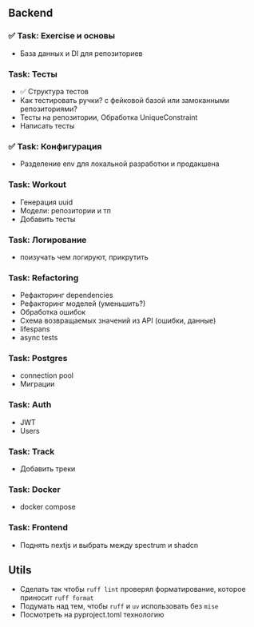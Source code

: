 ## Backend
### ✅ Task: Exercise и основы
- База данных и DI для репозиториев

### Task: Тесты
- ✅ Структура тестов
- Как тестировать ручки? с фейковой базой или замоканными репозиториями?
- Тесты на репозитории, Обработка UniqueConstraint
- Написать тесты

### ✅ Task: Конфигурация
- Разделение env для локальной разработки и продакшена

### Task: Workout
- Генерация uuid
- Модели: репозитории и тп
- Добавить тесты

### Task: Логирование
- поизучать чем логируют, прикрутить

### Task: Refactoring
- Рефакторинг dependencies
- Рефакторинг моделей (уменьшить?)
- Обработка ошибок
- Схема возвращаемых значений из API (ошибки, данные)
- lifespans
- async tests

### Task: Postgres
- connection pool
- Миграции

### Task: Auth
- JWT
- Users

### Task: Track
- Добавить треки

### Task: Docker
- docker compose

### Task: Frontend
- Поднять nextjs и выбрать между spectrum и shadcn

## Utils
- Сделать так чтобы `ruff lint` проверял форматирование, которое приносит `ruff format`
- Подумать над тем, чтобы `ruff` и `uv` использовать без `mise`
- Посмотреть на pyproject.toml технологию
